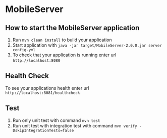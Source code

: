 # MobileServer

How to start the MobileServer application
---

1. Run `mvn clean install` to build your application
1. Start application with `java -jar target/MobileServer-2.0.0.jar server config.yml`
1. To check that your application is running enter url `http://localhost:8080`

Health Check
---

To see your applications health enter url `http://localhost:8081/healthcheck`

Test
---
1. Run only unit test with command `mvn test`
2. Run unit test with integration test with command `mvn verify -DskipIntegrationTests=false`